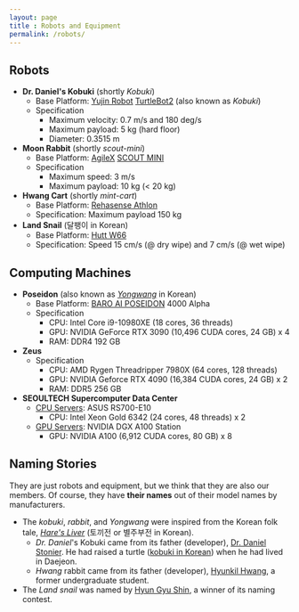 ```yaml
---
layout: page
title : Robots and Equipment
permalink: /robots/
---
```


## Robots
* **Dr. Daniel's Kobuki** (shortly _Kobuki_)
  * Base Platform: [Yujin Robot](https://yujinrobot.com/) [TurtleBot2](https://www.turtlebot.com/turtlebot2/) (also known as _Kobuki_)
  * Specification
    * Maximum velocity: 0.7 m/s and 180 deg/s
    * Maximum payload: 5 kg (hard floor)
    * Diameter: 0.3515 m
* **Moon Rabbit** (shortly _scout-mini_)
  * Base Platform: [AgileX](https://global.agilex.ai/) [SCOUT MINI](https://global.agilex.ai/chassis/11)
  * Specification
    * Maximum speed: 3 m/s
    * Maximum payload: 10 kg (< 20 kg)
* **Hwang Cart** (shortly _mint-cart_)
  * Base Platform: [Rehasense Athlon](http://rehasensekorea.com/bbs/products/athlon.php)
  * Specification: Maximum payload 150 kg
* **Land Snail** (달팽이 in Korean)
  * Base Platform: [Hutt W66](https://huttcleantech.com/collections/hutt-robot)
  * Specification: Speed 15 cm/s (@ dry wipe) and 7 cm/s (@ wet wipe)



## Computing Machines
* **Poseidon** (also known as _[Yongwang](https://en.wikipedia.org/wiki/Yongwang)_ in Korean)
  * Base Platform: [BARO AI POSEIDON](https://www.baroai.com/poseidon) 4000 Alpha
  * Specification
    * CPU: Intel Core i9-10980XE (18 cores, 36 threads)
    * GPU: NVIDIA GeForce RTX 3090 (10,496 CUDA cores, 24 GB) x 4
    * RAM: DDR4 192 GB
* **Zeus**
  * Specification
    * CPU: AMD Rygen Threadripper 7980X (64 cores, 128 threads)
    * GPU: NVIDIA Geforce RTX 4090 (16,384 CUDA cores, 24 GB) x 2
    * RAM: DDR5 256 GB
* **SEOULTECH Supercomputer Data Center**
  * [CPU Servers](https://seoultechlab.kr/EquipView.asp?EquipID=323): ASUS RS700-E10
    * CPU: Intel Xeon Gold 6342 (24 cores, 48 threads) x 2
  * [GPU Servers](https://seoultechlab.kr/EquipView.asp?EquipID=322): NVIDIA DGX A100 Station
    * GPU: NVIDIA A100 (6,912 CUDA cores, 80 GB) x 8



## Naming Stories
They are just robots and equipment, but we think that they are also our members. Of course, they have **their names** out of their model names by manufacturers.

* The _kobuki_, _rabbit_, and _Yongwang_ were inspired from the Korean folk tale, _[Hare's Liver](https://folkency.nfm.go.kr/en/topic/detail/5998)_ (토끼전 or 별주부전 in Korean).
    * _Dr. Daniel_'s Kobuki came from its father (developer), [Dr. Daniel Stonier](https://github.com/stonier). He had raised a turtle ([kobuki in Korean](https://translate.google.com/?sl=auto&tl=ko&text=turtle&op=translate)) when he had lived in Daejeon.
    * _Hwang_ rabbit came from its father (developer), [Hyunkil Hwang](https://github.com/Hyunkil76), a former undergraduate student.
* The _Land snail_ was named by [Hyun Gyu Shin](https://github.com/ufshg), a winner of its naming contest.